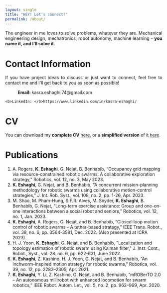 ```yaml
---
layout: single
title: "HEY! Let's connect!"
permalink: /about/
---
```

<style>
p {
  text-align: justify;
}
</style>

The engineer in me loves to solve problems, whatever they are. Mechanical engineering design, mechatronics, robot autonomy, machine learning - <b>you name it, and I'll solve it</b>. 

# Contact Information
If you have project ideas to discuss or just want to connect, feel free to contact me and I'll get back to you as soon as possible!

<p style="padding-left: 40px;"> 
	<b>Email: </b>kasra.eshaghi.74@gmail.com
	<br>
	
	<b>LinkedIn: </b>https://www.linkedin.com/in/kasra-eshaghi/
</p>

# CV
You can download my <b>complete CV</b> <a href="{{ site.baseurl}}/assets/files/resume_complete.pdf" target="_blank">here</a>, or a <b>simplified version</b> of it <a href="{{ site.baseurl}}/assets/files/resume_simple.pdf" target="_blank">here</a>.

# Publications
1. A. Rogers, <b>K. Eshaghi</b>, G. Nejat, B. Benhabib, “Occupancy grid mapping via resource-constrained robotic swarms: A collaborative exploration strategy,” Robotics, vol. 12, no. 3, May 2023.
2. <b>K. Eshaghi</b>, G. Nejat, and B. Benhabib, “A concurrent mission-planning methodology for robotic swarms using collaborative motion-control strategies,” J. Int. Rob. Syst., vol. 108, no. 2, pp. 1-26, Apr. 2023.
3. M. Shao, M. Pham-Hung, S.F.R. Alves, M. Snyder, <b>K. Eshaghi</b>, B. Benhabib, G. Nejat, “Long-term exercise assistance: Group and one-on-one interactions between a social robot and seniors,” Robotics, vol. 12, no. 1, Jan.  2023.
4. <b>K. Eshaghi</b>, A. Rogers, G. Nejat, and B. Benhabib, “Closed-loop motion control of robotic swarms – A tether-based strategy,” IEEE Trans. Robot., vol. 38, no. 6, pp. 3564-3581, Dec. 2022. (Also presented at ICRA 2023).
5. H. J. Yoon, <b>K. Eshaghi</b>, G. Nejat, and B. Benhabib, "Localization and topology estimation of robotic swarm using Kalman filter," J. Inst. Cont., Robot., Syst., vol. 28. no. 6, pp. 622-631, June 2022.
6. <b>K. Eshaghi</b>, Z. Kashino, H. J. Yoon, G. Nejat, and B. Benhabib, “An inchworm-inspired motion strategy for robotic swarms,” Robotica, vol. 39, no. 12, pp. 2283–2305, Apr. 2021.
7. <b>K. Eshaghi</b>, Y. Li, Z. Kashino, G. Nejat, and B. Benhabib, “mROBerTO 2.0 – An autonomous millirobot with enhanced locomotion for swarm robotics,” IEEE Robot. Autom. Let., vol. 5, no. 2, pp. 962–969, Apr. 2020.


